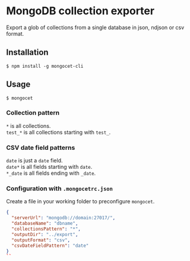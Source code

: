 # MongoDB collection exporter

Export a glob of collections from a single database in json, ndjson or csv format.

## Installation
`$ npm install -g mongocet-cli`

## Usage
`$ mongocet`

### Collection pattern
`*` is all collections.  
`test_*` is all collections starting with `test_`.  

### CSV date field patterns
`date` is just a `date` field.  
`date*` is all fields starting with `date`.  
`*_date` is all fields ending with `_date`.  

### Configuration with `.mongocetrc.json`
Create a file in your working folder to preconfigure `mongocet`.

```json
{
  "serverUrl": "mongodb://domain:27017/",
  "databaseName": "dbname",
  "collectionsPattern": "*",
  "outputDir": "../export",
  "outputFormat": "csv",
  "csvDateFieldPattern": "date"
}
``
